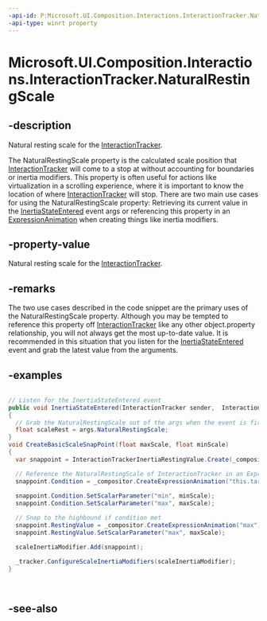 ```yaml
---
-api-id: P:Microsoft.UI.Composition.Interactions.InteractionTracker.NaturalRestingScale
-api-type: winrt property
---
```


<!-- Property syntax
public float NaturalRestingScale { get; }
-->

# Microsoft.UI.Composition.Interactions.InteractionTracker.NaturalRestingScale

## -description
Natural resting scale for the [InteractionTracker](interactiontracker.md).

The NaturalRestingScale property is the calculated scale position that [InteractionTracker](interactiontracker.md) will come to a stop at without accounting for boundaries or inertia modifiers. This property is often useful for actions like virtualization in a scrolling experience, where it is important to know the location of where [InteractionTracker](interactiontracker.md) will stop. There are two main use cases for using the NaturalRestingScale property: Retrieving its current value in the [InertiaStateEntered](iinteractiontrackerowner_inertiastateentered_1691074160.md) event args or referencing this property in an [ExpressionAnimation](../microsoft.ui.composition/expressionanimation.md) when creating things like inertia modifiers.

## -property-value
Natural resting scale for the [InteractionTracker](interactiontracker.md).

## -remarks
The two use cases described in the code snippet are the primary uses of the NaturalRestingScale property. Although you may be tempted to reference this property off [InteractionTracker](interactiontracker.md) like any other object.property relationship, you will not always get the most up-to-date value. It is recommended in this situation that you listen for the [InertiaStateEntered](iinteractiontrackerowner_inertiastateentered_1691074160.md) event and grab the latest value from the arguments.

## -examples
```csharp

// Listen for the InertiaStateEntered event
public void InertiaStateEntered(InteractionTracker sender, 	InteractionTrackerInertiaStateEnteredArgs args)
{
  // Grab the NaturalRestingScale out of the args when the event is fired.
  float scaleRest = args.NaturalRestingScale;
}
void CreateBasicScaleSnapPoint(float maxScale, float minScale)
{
  var snappoint = InteractionTrackerInertiaRestingValue.Create(_compositor);

  // Reference the NaturalRestingScale of InteractionTracker in an ExpressionAnimation for conditional portion of an InertiaModifier.
  snappoint.Condition = _compositor.CreateExpressionAnimation("this.target.NaturalRestingScale >= min && this.target.NaturalRestingScale < max ");
       
  snappoint.Condition.SetScalarParameter("min", minScale);
  snappoint.Condition.SetScalarParameter("max", maxScale);

  // Snap to the highbound if condition met
  snappoint.RestingValue = _compositor.CreateExpressionAnimation("max");
  snappoint.RestingValue.SetScalarParameter("max", maxScale);

  scaleInertiaModifier.Add(snappoint);

  _tracker.ConfigureScaleInertiaModifiers(scaleInertiaModifier);
}
         
         
```



## -see-also
